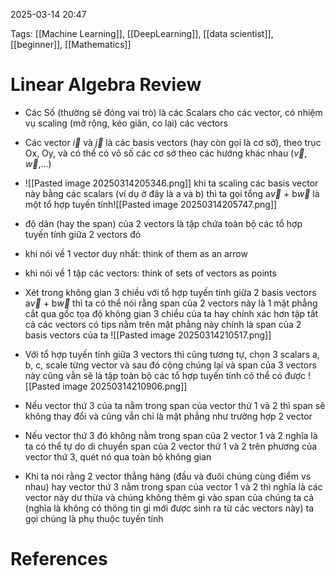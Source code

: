 2025-03-14 20:47


Tags: [[Machine Learning]], [[DeepLearning]], [[data scientist]], [[beginner]], [[Mathematics]]

# Linear Algebra Review

- Các Số (thường sẽ đóng vai trò) là các Scalars cho các vector, có nhiệm vụ scaling (mở rộng, kéo giãn, co lại) các vectors
- Các vector $\vec{i}$ và $\vec{j}$ là các basis vectors (hay còn gọi là cơ sở), theo trục Ox, Oy, và có thể có vô số các cơ sở theo các hướng khác nhau ($\vec{v}$, $\vec{w}$,...)
- ![[Pasted image 20250314205346.png]]
khi ta scaling các basis vector này bằng các scalars (ví dụ ở đây là a và b) thì ta gọi tổng a$\vec{v}$ + b$\vec{w}$ là một tổ hợp tuyến tính![[Pasted image 20250314205747.png]]

- độ dãn (hay the span) của 2 vectors là tập chứa toàn bộ các tổ hợp tuyến tính giữa 2 vectors đó
- khi nói về 1 vector duy nhất: think of them as an arrow
- khi nói về 1 tập các vectors: think of sets of vectors as points 
- Xét trong không gian 3 chiều với tổ hợp tuyến tính giữa 2 basis vectors a$\vec{v}$ + b$\vec{w}$ thì ta có thể nói rằng span của 2 vectors này là 1 mặt phẳng cắt qua gốc tọa độ không gian 3 chiều của ta hay chính xác hơn tập tất cả các vectors có tips nằm trên mặt phẳng này chính là span của 2 basis vectors của ta 
![[Pasted image 20250314210517.png]]
- Với tổ hợp tuyến tính giữa 3 vectors thì cũng tương tự, chọn 3 scalars a, b, c, scale từng vector và sau đó cộng chúng lại và span của 3 vectors này cũng vẫn sẽ là tập toàn bộ các tổ hợp tuyến tính có thể có được
![[Pasted image 20250314210906.png]]
- Nếu vector thứ 3 của ta nằm trong span của vector thứ 1 và 2 thì span sẽ không thay đổi và cũng vẫn chỉ là mặt phẳng như trường hợp 2 vector 
- Nếu vector thứ 3 đó không nằm trong span của 2 vector 1 và 2 nghĩa là ta có thể tự do di chuyển span của 2 vector thứ 1 và 2 trên phương của vector thứ 3, quét nó qua toàn bộ không gian
- Khi ta nói rằng 2 vector thẳng hàng (đầu và đuôi chúng cùng điểm vs nhau) hay vector thứ 3 nằm trong span của vector 1 và 2 thì nghĩa là các vector này dư thừa và chúng không thêm gì vào span của chúng ta cả (nghĩa là không có thông tin gì mới được sinh ra từ các vectors này)  ta gọi chúng là phụ thuộc tuyến tính
# References

